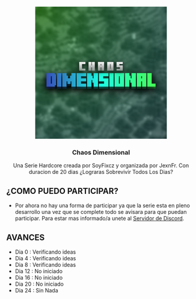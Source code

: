 <p align="center">
<img src="https://raw.githubusercontent.com/FixczGG/Chaos-Dimensional/main/pack_icon.png" alt="Addon Icon" width=350>
<h3 align="center">Chaos Dimensional</h3>
  
<p align="center">
Una Serie Hardcore creada por SoyFixcz y organizada por JexnFr. Con duracion de 20 dias ¿Lograras Sobrevivir Todos Los Dias?
<p align="center">

## ¿COMO PUEDO PARTICIPAR?
- Por ahora no hay una forma de participar ya que la serie esta en pleno desarrollo una vez que se complete todo se avisara para que puedan participar. Para estar mas informado/a unete al [Servidor de Discord](https://discord.gg/CDbvf2WhC8).

## AVANCES
- Dia 0 : Verificando ideas
- Dia 4 : Verificando ideas
- Dia 8 : Verificando ideas
- Dia 12 : No iniciado
- Dia 16 : No iniciado
- Dia 20 : No iniciado
- Dia 24 : Sin Nada
